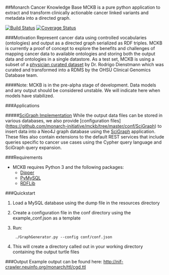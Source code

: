 ##Monarch Cancer Knowledge Base
MCKB is a pure python application to extract and transform clinically actionable cancer linked variants and metadata into a directed graph.

[![Build Status](https://travis-ci.org/monarch-initiative/mckb.svg?branch=master)](https://travis-ci.org/monarch-initiative/mckb)
[![Coverage Status](https://coveralls.io/repos/monarch-initiative/mckb/badge.svg)](https://coveralls.io/r/monarch-initiative/mckb)

###Motivation
Represent cancer data using controlled vocabularies (ontologies) and output as a directed graph serialized as RDF triples.  MCKB is currently a proof of concept to explore the benefits and challenges of mapping cancer data to available ontologies and storing both the output data and ontologies in a single datastore.  As a test set, MCKB is using a subset of a [physician curated dataset](https://www.synapse.org/#!Synapse:syn2370773/wiki/) by Dr. Rodrigo Dienstmann which was curated and transformed into a RDMS by the OHSU Clinical Genomics Database team.

####Note: MCKB is in the pre-alpha stage of development.  Data models and any output should be considered unstable.  We will indicate here when models have stabilized.

###Applications

#####[SciGraph Implementation](https://github.com/monarch-initiative/mckb/tree/master/conf/SciGraph)
While the output data files can be stored in various databases, we also provide [configuration files] (https://github.com/monarch-initiative/mckb/tree/master/conf/SciGraph) to insert data into a Neo4J graph database using the [SciGraph](https://github.com/SciGraph/SciGraph) application.  These files also contain extensions to the default REST services that include queries specific to cancer use cases using the Cypher query language and SciGraph query expansion.

###Requirements
* MCKB requires Python 3 and the following packages:
    * [Dipper](https://github.com/monarch-initiative/dipper)
    * [PyMySQL](https://github.com/PyMySQL/PyMySQL)
    * [RDFLib](https://github.com/RDFLib/rdflib)
    
###Quickstart

1. Load a MySQL database using the dump file in the resources directory
2. Create a configuration file in the conf directory using the example_conf.json as a template
3. Run:

        ./GraphGenerator.py --config conf/conf.json

4. This will create a directory called out in your working directory containing the output turtle files

###Output
Example output can be found here:
http://nif-crawler.neuinfo.org/monarch/ttl/cgd.ttl

